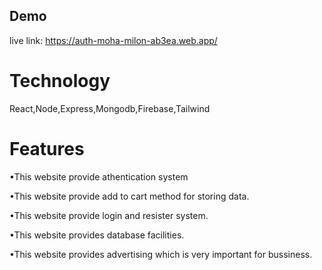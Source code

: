
## Demo

live link: https://auth-moha-milon-ab3ea.web.app/

# Technology
React,Node,Express,Mongodb,Firebase,Tailwind

# Features

•This website provide athentication system


•This website provide add to cart method for storing data.


•This website provide login and resister system.


•This website provides database facilities.


•This website provides advertising which is very important for bussiness.

